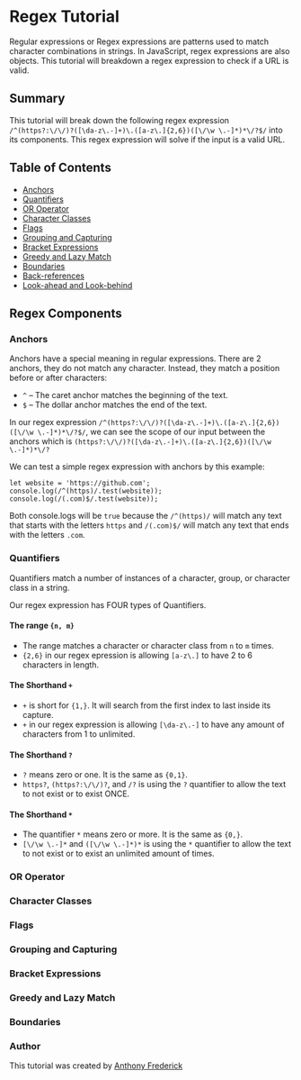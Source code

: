 # Regex Tutorial

Regular expressions or Regex expressions are patterns used to match character combinations in strings. In JavaScript, regex expressions are also objects. This tutorial will breakdown a regex expression to check if a URL is valid.

## Summary

This tutorial will break down the following regex expression ```/^(https?:\/\/)?([\da-z\.-]+)\.([a-z\.]{2,6})([\/\w \.-]*)*\/?$/``` into its components. This regex expression will solve if the input is a valid URL.

## Table of Contents

- [Anchors](#anchors)
- [Quantifiers](#quantifiers)
- [OR Operator](#or-operator)
- [Character Classes](#character-classes)
- [Flags](#flags)
- [Grouping and Capturing](#grouping-and-capturing)
- [Bracket Expressions](#bracket-expressions)
- [Greedy and Lazy Match](#greedy-and-lazy-match)
- [Boundaries](#boundaries)
- [Back-references](#back-references)
- [Look-ahead and Look-behind](#look-ahead-and-look-behind)

## Regex Components

### Anchors

Anchors have a special meaning in regular expressions. There are 2 anchors, they do not match any character. Instead, they match a position before or after characters:
  - `^` – The caret anchor matches the beginning of the text.
  - `$` – The dollar anchor matches the end of the text.

In our regex expression ```/^(https?:\/\/)?([\da-z\.-]+)\.([a-z\.]{2,6})([\/\w \.-]*)*\/?$/```, we can see the scope of our input between the anchors which is ```(https?:\/\/)?([\da-z\.-]+)\.([a-z\.]{2,6})([\/\w \.-]*)*\/?```

We can test a simple regex expression with anchors by this example:

```
let website = 'https://github.com';
console.log(/^(https)/.test(website));
console.log(/(.com)$/.test(website));
```

Both console.logs will be `true` because the `/^(https)/` will match any text that starts with the letters `https` and `/(.com)$/` will match any text that ends with the letters `.com`.

### Quantifiers

Quantifiers match a number of instances of a character, group, or character class in a string.

Our regex expression has FOUR types of Quantifiers.
#### The range `{n, m}`
  - The range matches a character or character class from `n` to `m` times.
  - `{2,6}` in our regex epression is allowing `[a-z\.]` to have 2 to 6 characters in length.

#### The Shorthand `+`
  - `+` is short for `{1,}`. It will search from the first index to last inside its capture.
  - `+` in our regex expression is allowing `[\da-z\.-]` to have any amount of characters from 1 to unlimited.

#### The Shorthand `?`
  - `?` means zero or one. It is the same as `{0,1}`.
  - `https?`, `(https?:\/\/)?`, and `/?` is using the `?` quantifier to allow the text to not exist or to exist ONCE.

#### The Shorthand `*`
  - The quantifier `*` means zero or more. It is the same as `{0,}`.
  - `[\/\w \.-]*` and `([\/\w \.-]*)*` is using the `*` quantifier to allow the text to not exist or to exist an unlimited amount of times.

### OR Operator

### Character Classes

### Flags

### Grouping and Capturing

### Bracket Expressions

### Greedy and Lazy Match

### Boundaries

### Author

This tutorial was created by [Anthony Frederick](https://github.com/AnthonyFrederick7)
